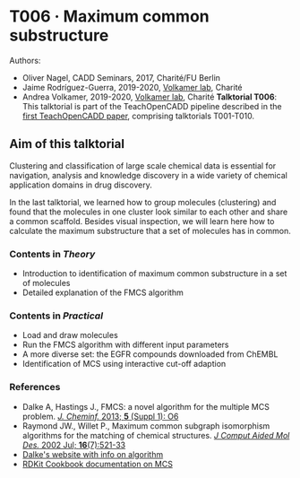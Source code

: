 # T006 · Maximum common substructure

Authors:

- Oliver Nagel, CADD Seminars, 2017, Charité/FU Berlin
- Jaime Rodríguez-Guerra, 2019-2020, [Volkamer lab](https://volkamerlab.org), Charité
- Andrea Volkamer, 2019-2020, [Volkamer lab](https://volkamerlab.org), Charité
__Talktorial T006__: This talktorial is part of the TeachOpenCADD pipeline described in the [first TeachOpenCADD paper](https://jcheminf.biomedcentral.com/articles/10.1186/s13321-019-0351-x), comprising talktorials T001-T010.
## Aim of this talktorial

Clustering and classification of large scale chemical data is essential for navigation, analysis and knowledge discovery in a wide variety of chemical application domains in drug discovery.

In the last talktorial, we learned how to group molecules (clustering) and found that the molecules in one cluster look similar to each other and share a common scaffold. Besides visual inspection, we will learn here how to calculate the maximum substructure that a set of molecules has in common.
### Contents in *Theory*

* Introduction to identification of maximum common substructure in a set of molecules
* Detailed explanation of the FMCS algorithm
### Contents in *Practical*

* Load and draw molecules
* Run the FMCS algorithm with different input parameters
* A more diverse set: the EGFR compounds downloaded from ChEMBL
* Identification of MCS using interactive cut-off adaption
### References

* Dalke A, Hastings J., FMCS: a novel algorithm for the multiple MCS problem. [*J. Cheminf.* 2013; **5** (Suppl 1): O6](https://www.ncbi.nlm.nih.gov/pmc/articles/PMC3606201/)
* Raymond JW., Willet P., Maximum common subgraph isomorphism algorithms for the matching of chemical structures. [*J Comput Aided Mol Des.* 2002 Jul; **16**(7):521-33](https://link.springer.com/article/10.1023/A:1021271615909)
* [Dalke's website with info on algorithm](http://dalkescientific.com/writings/diary/archive/2012/05/12/mcs_background.html)
* [RDKit Cookbook documentation on MCS](http://www.rdkit.org/docs/Cookbook.html#using-custom-mcs-atom-types)
